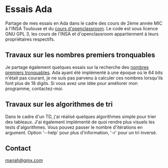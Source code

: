 # Essais Ada
Partage de mes essais en Ada dans le cadre des cours de 2ème année MIC à l'INSA Toulouse et du [cours d'openclassroom](https://openclassrooms.com/fr/courses/900279-apprenez-a-programmer-avec-ada).
Le code est sous licence GNU GPL 3, les cours de l'INSA et d'openclassroom appartiennent à leurs propriétaires respectifs.

## Travaux sur les nombres premiers tronquables
Je partage également quelques essais sur la recherche des [nombres premiers tronquables](https://fr.wikipedia.org/wiki/Nombre_premier_tronquable). Ada ayant été implémenté à une époque où le 64 bits n'était pas courant, je ne suis pas parvenu à calculer ces nombres lorsqu'ils font plus de 18 digits. Si vous avez une idée pour améliorer mon programme, contactez-moi.

## Travaux sur les algorithmes de tri
Dans le cadre d'un TD, j'ai réalisé quelques algorithmes simple pour trier des tableaux. J'ai également implémenté de quoi rendre plus visuels les tests d'algorithmes. 
Vous pouvez passer le nombre d'itérations en argument. Option '--help' pour plus d'information, '-r' pour un tri inversé.

## Contact
manah@gmx.com
